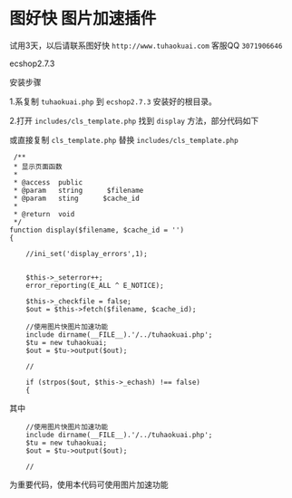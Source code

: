 # 图好快 图片加速插件 

试用3天，以后请联系图好快 `http://www.tuhaokuai.com` 客服QQ `3071906646`

ecshop2.7.3

安装步骤

1.系复制 `tuhaokuai.php` 到 `ecshop2.7.3` 安装好的根目录。

2.打开 `includes/cls_template.php` 找到 `display` 方法，部分代码如下

或直接复制 `cls_template.php` 替换  `includes/cls_template.php` 


	 /**
     * 显示页面函数
     *
     * @access  public
     * @param   string      $filename
     * @param   sting      $cache_id
     *
     * @return  void
     */
    function display($filename, $cache_id = '')
    {
         
        //ini_set('display_errors',1);
         

        $this->_seterror++;
        error_reporting(E_ALL ^ E_NOTICE);

        $this->_checkfile = false;
        $out = $this->fetch($filename, $cache_id);

        //使用图片快图片加速功能
        include dirname(__FILE__).'/../tuhaokuai.php';
        $tu = new tuhaokuai;
        $out = $tu->output($out);
        
        //

        if (strpos($out, $this->_echash) !== false)
        {

        



其中

        
        //使用图片快图片加速功能
        include dirname(__FILE__).'/../tuhaokuai.php';
        $tu = new tuhaokuai;
        $out = $tu->output($out);
        
        //


为重要代码，使用本代码可使用图片加速功能

